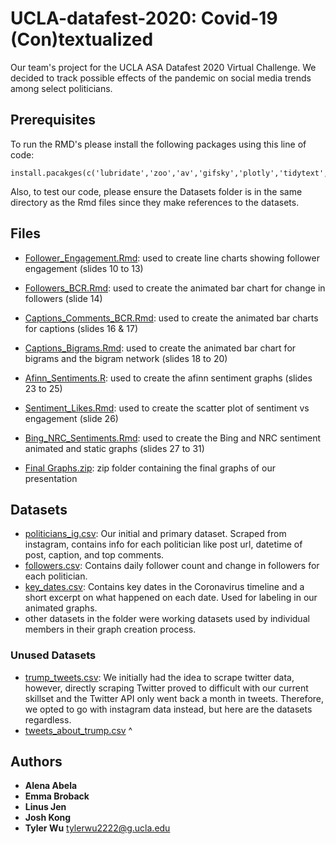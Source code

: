 # UCLA-datafest-2020: Covid-19 (Con)textualized
Our team's project for the UCLA ASA Datafest 2020 Virtual Challenge. We decided to track possible effects of the pandemic on social media trends among select politicians.

## Prerequisites
To run the RMD's please install the following packages using this line of code:
```
install.pacakges(c('lubridate','zoo','av','gifsky','plotly','tidytext','stopwords','tidyverse','gganimate','hbrthemes','igraph','ggraph','wordcloud'))
```
Also, to test our code, please ensure the Datasets folder is in the same directory as the Rmd files since they make references to the datasets.

## Files
* [Follower_Engagement.Rmd](https://github.com/tylerwu2222/UCLA-datafest-2020/blob/master/Follower_Engagement.Rmd): used to create line charts showing follower engagement (slides 10 to 13)
* [Followers_BCR.Rmd](https://github.com/tylerwu2222/UCLA-datafest-2020/blob/master/Followers_BCR.Rmd): used to create the animated bar chart for change in followers (slide 14)
* [Captions_Comments_BCR.Rmd](https://github.com/tylerwu2222/UCLA-datafest-2020/blob/master/Captions_Comments_BCR.Rmd): used to create the animated bar charts for captions (slides 16 & 17)
* [Captions_Bigrams.Rmd](https://github.com/tylerwu2222/UCLA-datafest-2020/blob/master/Captions_Bigrams.Rmd): used to create the animated bar chart for bigrams and the bigram network (slides 18 to 20)
* [Afinn_Sentiments.R](https://github.com/tylerwu2222/UCLA-datafest-2020/blob/master/Afinn_Sentiments.R): used to create the afinn sentiment graphs (slides 23 to 25)
* [Sentiment_Likes.Rmd](https://github.com/tylerwu2222/UCLA-datafest-2020/blob/master/Sentiment_Likes.Rmd): used to create the scatter plot of sentiment vs engagement (slide 26)
* [Bing_NRC_Sentiments.Rmd](https://github.com/tylerwu2222/UCLA-datafest-2020/blob/master/Bing_NRC_Sentiments.Rmd): used to create the Bing and NRC sentiment animated and static graphs (slides 27 to 31)

* [Final Graphs.zip](https://github.com/tylerwu2222/UCLA-datafest-2020/blob/master/Final%20Graphs.zip): zip folder containing the final graphs of our presentation

## Datasets
* [politicians_ig.csv](https://github.com/tylerwu2222/UCLA-datafest-2020/blob/master/Datasets/politicians_ig.csv): Our initial and primary dataset. Scraped from instagram, contains info for each politician like post url, datetime of post, caption, and top comments.
* [followers.csv](https://github.com/tylerwu2222/UCLA-datafest-2020/blob/master/Datasets/followers.csv): Contains daily follower count and change in followers for each politician.
* [key_dates.csv](https://github.com/tylerwu2222/UCLA-datafest-2020/blob/master/Datasets/key_dates.csv): Contains key dates in the Coronavirus timeline and a short excerpt on what happened on each date. Used for labeling in our animated graphs.
* other datasets in the folder were working datasets used by individual members in their graph creation process.

### Unused Datasets
* [trump_tweets.csv](https://github.com/tylerwu2222/UCLA-datafest-2020/blob/master/Datasets/trump_tweets.csv): We initially had the idea to scrape twitter data, however, directly scraping Twitter proved to difficult with our current skillset and the Twitter API only went back a month in tweets. Therefore, we opted to go with instagram data instead, but here are the datasets regardless.
* [tweets_about_trump.csv](https://github.com/tylerwu2222/UCLA-datafest-2020/blob/master/Datasets/tweets_about_trump.csv) ^

## Authors
* **Alena Abela**
* **Emma Broback**
* **Linus Jen**
* **Josh Kong**
* **Tyler Wu** [tylerwu2222@g.ucla.edu](mailto:tylerwu2222@g.ucla.edu)
